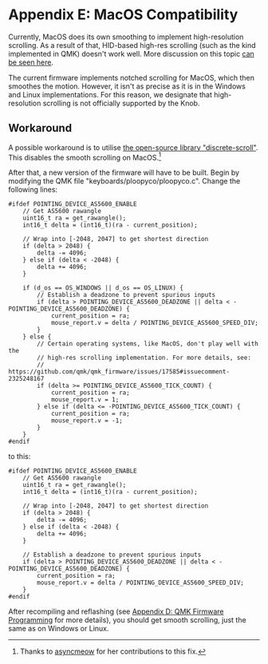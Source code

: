 # Appendix E: MacOS Compatibility

Currently, MacOS does its own smoothing to implement high-resolution scrolling. As a result of that, HID-based high-res scrolling (such as the kind implemented in QMK) doesn't work well. More discussion on this topic [can be seen here](https://github.com/qmk/qmk_firmware/issues/17585).

The current firmware implements notched scrolling for MacOS, which then smoothes the motion. However, it isn't as precise as it is in the Windows and Linux implementations. For this reason, we designate that high-resolution scrolling is not officially supported by the Knob.


## Workaround

A possible workaround is to utilise [the open-source library "discrete-scroll"](https://github.com/emreyolcu/discrete-scroll). This disables the smooth scrolling on MacOS.[^1]

After that, a new version of the firmware will have to be built. Begin by modifying the QMK file "keyboards/ploopyco/ploopyco.c". Change the following lines:

    #ifdef POINTING_DEVICE_AS5600_ENABLE
        // Get AS5600 rawangle
        uint16_t ra = get_rawangle();
        int16_t delta = (int16_t)(ra - current_position);

        // Wrap into [-2048, 2047] to get shortest direction
        if (delta > 2048) {
            delta -= 4096;
        } else if (delta < -2048) {
            delta += 4096;
        }

        if (d_os == OS_WINDOWS || d_os == OS_LINUX) {
            // Establish a deadzone to prevent spurious inputs
            if (delta > POINTING_DEVICE_AS5600_DEADZONE || delta < -POINTING_DEVICE_AS5600_DEADZONE) {
                current_position = ra;
                mouse_report.v = delta / POINTING_DEVICE_AS5600_SPEED_DIV;
            }
        } else {
            // Certain operating systems, like MacOS, don't play well with the
            // high-res scrolling implementation. For more details, see:
            // https://github.com/qmk/qmk_firmware/issues/17585#issuecomment-2325248167
            if (delta >= POINTING_DEVICE_AS5600_TICK_COUNT) {
                current_position = ra;
                mouse_report.v = 1;
            } else if (delta <= -POINTING_DEVICE_AS5600_TICK_COUNT) {
                current_position = ra;
                mouse_report.v = -1;
            }
        }
    #endif

to this:

    #ifdef POINTING_DEVICE_AS5600_ENABLE
        // Get AS5600 rawangle
        uint16_t ra = get_rawangle();
        int16_t delta = (int16_t)(ra - current_position);

        // Wrap into [-2048, 2047] to get shortest direction
        if (delta > 2048) {
            delta -= 4096;
        } else if (delta < -2048) {
            delta += 4096;
        }

        // Establish a deadzone to prevent spurious inputs
        if (delta > POINTING_DEVICE_AS5600_DEADZONE || delta < -POINTING_DEVICE_AS5600_DEADZONE) {
            current_position = ra;
            mouse_report.v = delta / POINTING_DEVICE_AS5600_SPEED_DIV;
        }
    #endif

After recompiling and reflashing (see [Appendix D: QMK Firmware Programming](programming.md) for more details), you should get smooth scrolling, just the same as on Windows or Linux.


[^1]: Thanks to [asyncmeow](https://fedi.rrr.sh/@pearl) for her contributions to this fix.